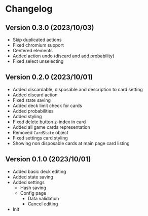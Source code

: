 # Changelog

## Version 0.3.0 (2023/10/03)

- Skip duplicated actions
- Fixed chromium support
- Centered elements
- Added action undo (discard and add probability)
- Fixed select unselecting

## Version 0.2.0 (2023/10/01)

- Added discardable, disposable and description to card setting
- Added discard action
- Fixed state saving
- Added deck limit check for cards
- Added probabilities
- Added styling
- Fixed delete button z-index in card
- Added all game cards representation
- Removed `CardState` object
- Fixed settings card styling
- Showing non disposable cards at main page card listing

## Version 0.1.0 (2023/10/01)

- Added basic deck editing
- Added state saving
- Added settings
  - Hash saving
  - Config page
    - Data validation
    - Cancel editing
- Init
